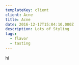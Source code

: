 ```yaml
---
templateKey: client
client: Acne
title: Acne
date: 2016-12-17T15:04:10.000Z
description: Lots of Styling
tags:
  - flavor
  - tasting
---
```


hi
